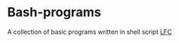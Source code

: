 # Bash-programs
A collection of basic programs written in shell script
<a href="https://www.google.com/search?q=liverpool&rlz=1C1CHBF_enIN923IN923&sxsrf=AOaemvKfLnFJzMI2y7IUnXhXvy8S5tkqcg:1642153344771&tbm=isch&source=iu&ictx=1&vet=1&fir=ctwkSzIYDl1r0M%252CKE6b43OowT8AOM%252C%252Fm%252F04ltf&usg=AI4_-kRDeXEHTNecjPioHoQ5zbTAveYkpA&sa=X&ved=2ahUKEwj8hKD2-bD1AhV5RWwGHddkDJkQ_B16BAgZEAI#imgrc=ctwkSzIYDl1r0M">LFC</a>
